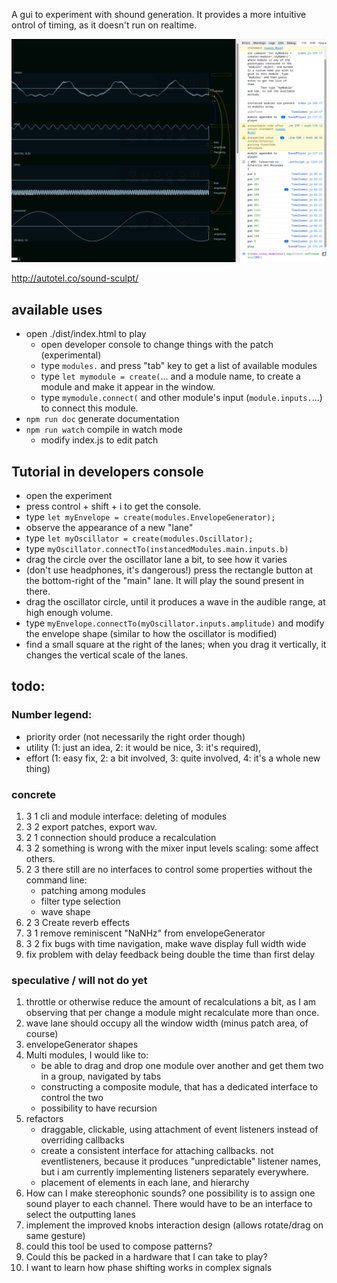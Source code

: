 A gui to experiment with shound generation. 
It provides a more intuitive ontrol of timing, as it doesn't run on realtime.

<img src="./showoff/current.png"/>

http://autotel.co/sound-sculpt/

## available uses

* open ./dist/index.html to play
    * open developer console to change things with the patch (experimental)
    * type `modules.` and press "tab" key to get a list of available modules
    * type `let mymodule = create(`... and a module name, to create a module and make it appear in the window.
    * type `mymodule.connect(` and other module's input (`module.inputs.`...) to connect this module.
* `npm run doc` generate documentation
* `npm run watch` compile in watch mode
    * modify index.js to edit patch

## Tutorial in developers console

* open the experiment
* press control + shift + i to get the console.
* type `let myEnvelope = create(modules.EnvelopeGenerator);`
* observe the appearance of a new "lane"
* type `let myOscillator = create(modules.Oscillator);`
* type `myOscillator.connectTo(instancedModules.main.inputs.b)`
* drag the circle over the oscillator lane a bit, to see how it varies
* (don't use headphones, it's dangerous!) press the rectangle button at the bottom-right of the "main" lane. It will play the sound present in there. 
* drag the oscillator circle, until it produces a wave in the audible range, at high enough volume.
* type `myEnvelope.connectTo(myOscillator.inputs.amplitude)` and modify the envelope shape (similar to how the oscillator is modified)
* find a small square at the right of the lanes; when you drag it vertically, it changes the vertical scale of the lanes.

## todo:

### Number legend: 
* priority order (not necessarily the right order though)
* utility (1: just an idea, 2: it would be nice, 3: it's required),
* effort (1: easy fix, 2: a bit involved,  3: quite involved, 4: it's a whole new thing)

### concrete 

1. 3 1 cli and module interface: deleting of modules
1. 3 2 export patches, export wav.
1. 2 1 connection should produce a recalculation
1. 3 2 something is wrong with the mixer input levels scaling: some affect others.
1. 2 3 there still are no interfaces to control some properties without the command line:
    * patching among modules
    * filter type selection
    * wave shape
1. 2 3 Create reverb effects
1. 3 1 remove reminiscent "NaNHz" from envelopeGenerator
1. 3 2 fix bugs with time navigation, make wave display full width wide
1. fix problem with delay feedback being double the time than first delay

### speculative / will not do yet

1. throttle or otherwise reduce the amount of recalculations a bit, as I am observing that per change a module might recalculate more than once.
1. wave lane should occupy all the window width (minus patch area, of course)
1. envelopeGenerator shapes
1. Multi modules, I would like to:
    * be able to drag and drop one module over another and get them two in a group, navigated by tabs
    * constructing a composite module, that has a dedicated interface to control the two
    * possibility to have recursion
1. refactors
    * draggable, clickable, using attachment of event listeners instead of overriding callbacks
    * create a consistent interface for attaching callbacks. not eventlisteners, because it produces "unpredictable" listener names, but i am currently implementing listeners separately everywhere.
    * placement of elements in each lane, and hierarchy
1. How can I make stereophonic sounds? one possibility is to assign one sound player to each channel. There would have to be an interface to select the outputting lanes
1. implement the improved knobs interaction design (allows rotate/drag on same gesture)
1. could this tool be used to compose patterns?
1. Could this be packed in a hardware that I can take to play?
1. I want to learn how phase shifting works in complex signals
